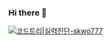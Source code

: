 ### Hi there 👋


[![코드트리|실력진단-skwo777](https://banner.codetree.ai/v1/banner/skwo777)](https://www.codetree.ai/profiles/skwo777)
<!--
**HJ-dp/HJ-dp** is a ✨ _special_ ✨ repository because its `README.md` (this file) appears on your GitHub profile.

Here are some ideas to get you started:

- 🔭 I’m currently working on ...
- 🌱 I’m currently learning ...
- 👯 I’m looking to collaborate on ...
- 🤔 I’m looking for help with ...
- 💬 Ask me about ...
- 📫 How to reach me: ...
- 😄 Pronouns: ...
- ⚡ Fun fact: ...
-->
